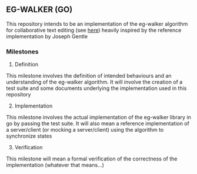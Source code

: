 ## EG-WALKER (GO)
This repository intends to be an implementation of the eg-walker algorithm for collaborative text editing (see [here](https://arxiv.org/pdf/2409.14252)) heavily inspired by the reference implementation by Joseph Gentle

### Milestones
1. Definition

This milestone involves the definition of intended behaviours and an understanding of the eg-walker algorithm. It will involve the creation of a test suite and some documents underlying the implementation used in this repository

2. Implementation

This milestone involves the actual implementation of the eg-walker library in go by passing the test suite. It will also mean a reference implementation of a server/client (or mocking a server/client) using the algorithm to synchronize states

3. Verification

This milestone will mean a formal verification of the correctness of the implementation (whatever that means...)
